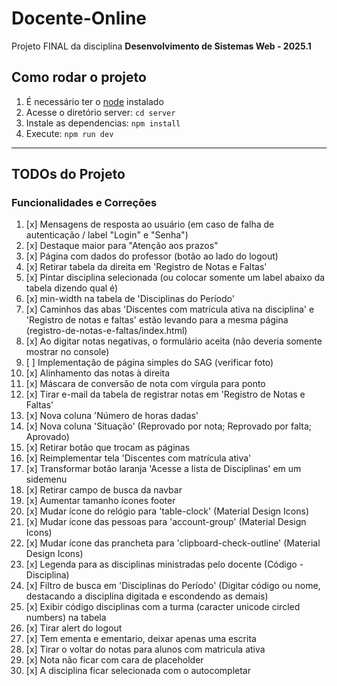 # Docente-Online

Projeto FINAL da disciplina **Desenvolvimento de Sistemas Web - 2025.1**  


## Como rodar o projeto

1. É necessário ter o [node](https://nodejs.org/pt/download/current) instalado
2. Acesse o diretório server: `cd server`
3. Instale as dependencias: `npm install`
4. Execute: `npm run dev`
---

## TODOs do Projeto

### Funcionalidades e Correções

1. [x] Mensagens de resposta ao usuário (em caso de falha de autenticação / label "Login" e "Senha")
2. [x] Destaque maior para "Atenção aos prazos"
3. [x] Página com dados do professor (botão ao lado do logout)
4. [x] Retirar tabela da direita em 'Registro de Notas e Faltas'
5. [x] Pintar disciplina selecionada (ou colocar somente um label abaixo da tabela dizendo qual é)
6. [x] min-width na tabela de 'Disciplinas do Período'
7. [x] Caminhos das abas 'Discentes com matrícula ativa na disciplina' e 'Registro de notas e faltas' estão levando para a mesma página (registro-de-notas-e-faltas/index.html)
8. [x] Ao digitar notas negativas, o formulário aceita (não deveria somente mostrar no console)
9. [ ] Implementação de página simples do SAG (verificar foto)
10. [x] Alinhamento das notas à direita
11. [x] Máscara de conversão de nota com vírgula para ponto
12. [x] Tirar e-mail da tabela de registrar notas em 'Registro de Notas e Faltas'
13. [x] Nova coluna 'Número de horas dadas'
14. [x] Nova coluna 'Situação' (Reprovado por nota; Reprovado por falta; Aprovado)
15. [x] Retirar botão que trocam as páginas
16. [x] Reimplementar tela 'Discentes com matrícula ativa'
17. [x] Transformar botão laranja 'Acesse a lista de Disciplinas' em um sidemenu
18. [x] Retirar campo de busca da navbar
19. [x] Aumentar tamanho ícones footer
20. [x] Mudar ícone do relógio para 'table-clock' (Material Design Icons)
21. [x] Mudar ícone das pessoas para 'account-group' (Material Design Icons)
22. [x] Mudar ícone das prancheta para 'clipboard-check-outline' (Material Design Icons)
23. [x] Legenda para as disciplinas ministradas pelo docente (Código - Disciplina)
24. [x] Filtro de busca em 'Disciplinas do Período' (Digitar código ou nome, destacando a disciplina digitada e escondendo as demais)
25. [x] Exibir código disciplinas com a turma (caracter unicode circled numbers) na tabela
26. [x] Tirar alert do logout
27. [x] Tem ementa e ementario, deixar apenas uma escrita
28. [x] Tirar o voltar do notas para alunos com matricula ativa
29. [x] Nota não ficar com cara de placeholder
30. [x] A disciplina ficar selecionada com o autocompletar
